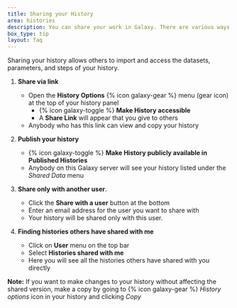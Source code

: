 ```yaml
---
title: Sharing your History
area: histories
description: You can share your work in Galaxy. There are various ways you can give access one of your histories to other users.
box_type: tip
layout: faq
---
```


Sharing your history allows others to import and access the datasets, parameters, and steps of your history.


1. **Share via link**
   - Open the **History Options** {% icon galaxy-gear %} menu (gear icon) at the top of your history panel
     - {% icon galaxy-toggle %} **Make History accessible**
     - A **Share Link** will appear that you give to others
   - Anybody who has this link can view and copy your history

2. **Publish your history**
   - {% icon galaxy-toggle %} **Make History publicly available in Published Histories**
   - Anybody on this Galaxy server will see your history listed under the *Shared Data* menu

3. **Share only with another user**.
   - Click the **Share with a user** button at the bottom
   - Enter an email address for the user you want to share with
   - Your history will be shared only with this user.

4. **Finding histories others have shared with me**
   - Click on **User** menu on the top bar
   - Select **Histories shared with me**
   - Here you will see all the histories others have shared with you directly

**Note:** If you want to make changes to your history without affecting the shared version, make a copy by going to {% icon galaxy-gear %} *History options* icon in your history and clicking *Copy*

